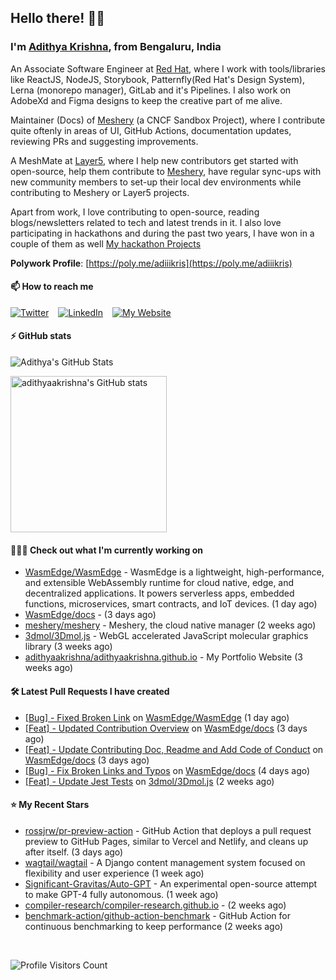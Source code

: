 ## Hello there! 👋🏻
  
### I'm [Adithya Krishna](https://adithyaakrishna.github.io/), from <b>Bengaluru, India</b></br>

An Associate Software Engineer at [Red Hat](https://www.redhat.com), where I work with tools/libraries like ReactJS, NodeJS, Storybook, Patternfly(Red Hat's Design System), Lerna (monorepo manager), GitLab and it's Pipelines. I also work on AdobeXd and Figma designs to keep the creative part of me alive.

Maintainer (Docs) of [Meshery](https://github.com/meshery) (a CNCF Sandbox Project), where I contribute quite oftenly in areas of UI, GitHub Actions, documentation updates, reviewing PRs and suggesting improvements.

A MeshMate at [Layer5](https://layer5.io), where I help new contributors get started with open-source, help them contribute to [Meshery](https://github.com/meshery), have regular sync-ups with new community members to set-up their local dev environments while contributing to Meshery or Layer5 projects.

Apart from work, I love contributing to open-source, reading blogs/newsletters related to tech and latest trends in it. I also love participating in hackathons and during the past two years, I have won in a couple of them as well [My hackathon Projects](http://bit.ly/adikris-hackathons)

**Polywork Profile**: [https://poly.me/adiiikris](https://poly.me/adiiikris)

#### 📫 How to reach me

[![Twitter](https://img.shields.io/badge/-@adii_kris-%231DA1F2?style=for-the-badge&logo=twitter&logoColor=ffffff)](https://twitter.com/adii_kris) &ensp;
[![LinkedIn](https://img.shields.io/badge/-Adithya%20Krishna-%230A67C3?style=for-the-badge&logo=linkedin&logoColor=ffffff)](https://www.linkedin.com/in/adiiikris/) &ensp;
[![My Website](https://img.shields.io/badge/-My%20Website-%230A67C3?style=for-the-badge)](https://adithyaakrishna.github.io/)


#### ⚡️ GitHub stats

![Adithya's GitHub Stats](https://github-readme-stats.vercel.app/api?username=adithyaakrishna&show_icons=true&hide_border=true&title_color=fff&icon_color=79ff97&text_color=9f9f9f&bg_color=151515)


<a href="https://quine.sh/profile/adithyaakrishna"><img src="https://stats.quine.sh/adithyaakrishna/github?simple=true" alt="adithyaakrishna's GitHub stats" width="250px"></a>

#### 🧑🏻‍💻 Check out what I'm currently working on

- [WasmEdge/WasmEdge](https://github.com/WasmEdge/WasmEdge) - WasmEdge is a lightweight, high-performance, and extensible WebAssembly runtime for cloud native, edge, and decentralized applications. It powers serverless apps, embedded functions, microservices, smart contracts, and IoT devices. (1 day ago)
- [WasmEdge/docs](https://github.com/WasmEdge/docs) -  (3 days ago)
- [meshery/meshery](https://github.com/meshery/meshery) - Meshery, the cloud native manager (2 weeks ago)
- [3dmol/3Dmol.js](https://github.com/3dmol/3Dmol.js) - WebGL accelerated JavaScript molecular graphics library (3 weeks ago)
- [adithyaakrishna/adithyaakrishna.github.io](https://github.com/adithyaakrishna/adithyaakrishna.github.io) - My Portfolio Website (3 weeks ago)

#### 🛠 Latest Pull Requests I have created

- [[Bug] - Fixed Broken Link](https://github.com/WasmEdge/WasmEdge/pull/2413) on [WasmEdge/WasmEdge](https://github.com/WasmEdge/WasmEdge) (1 day ago)
- [[Feat] - Updated Contribution Overview](https://github.com/WasmEdge/docs/pull/19) on [WasmEdge/docs](https://github.com/WasmEdge/docs) (3 days ago)
- [[Feat] - Update Contributing Doc, Readme and Add Code of Conduct](https://github.com/WasmEdge/docs/pull/18) on [WasmEdge/docs](https://github.com/WasmEdge/docs) (3 days ago)
- [[Bug] - Fix Broken Links and Typos](https://github.com/WasmEdge/docs/pull/16) on [WasmEdge/docs](https://github.com/WasmEdge/docs) (4 days ago)
- [[Feat] - Update Jest Tests](https://github.com/3dmol/3Dmol.js/pull/670) on [3dmol/3Dmol.js](https://github.com/3dmol/3Dmol.js) (2 weeks ago)

#### ⭐ My Recent Stars

- [rossjrw/pr-preview-action](https://github.com/rossjrw/pr-preview-action) - GitHub Action that deploys a pull request preview to GitHub Pages, similar to Vercel and Netlify, and cleans up after itself. (3 days ago)
- [wagtail/wagtail](https://github.com/wagtail/wagtail) - A Django content management system focused on flexibility and user experience (1 week ago)
- [Significant-Gravitas/Auto-GPT](https://github.com/Significant-Gravitas/Auto-GPT) - An experimental open-source attempt to make GPT-4 fully autonomous. (1 week ago)
- [compiler-research/compiler-research.github.io](https://github.com/compiler-research/compiler-research.github.io) -  (2 weeks ago)
- [benchmark-action/github-action-benchmark](https://github.com/benchmark-action/github-action-benchmark) - GitHub Action for continuous benchmarking to keep performance (2 weeks ago)

<br> 

![Profile Visitors Count](https://profile-counter.glitch.me/adithyaakrishna/count.svg)
